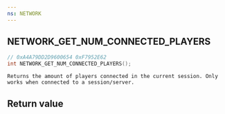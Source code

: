 ```yaml
---
ns: NETWORK
---
```

## NETWORK_GET_NUM_CONNECTED_PLAYERS

```c
// 0xA4A79DD2D9600654 0xF7952E62
int NETWORK_GET_NUM_CONNECTED_PLAYERS();
```

```
Returns the amount of players connected in the current session. Only works when connected to a session/server.  
```

## Return value
